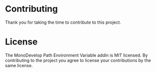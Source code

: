 # Contributing

Thank you for taking the time to contribute to this project.

# License

The MonoDevelop Path Environment Variable addin is MIT licensed. By contributing to the project you agree to license your contributions by the same license.